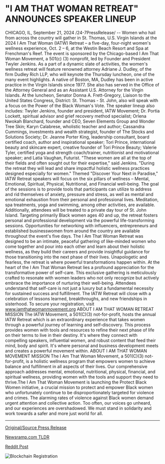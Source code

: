 # "I AM THAT WOMAN RETREAT" ANNOUNCES SPEAKER LINEUP

CHICAGO, IL, September 21, 2024 /24-7PressRelease/ -- Women who hail from across the country will gather in St. Thomas, U.S. Virgin Islands at the 2024 I Am That Woman (IATW) Retreat – a five-day, four-night women's wellness experience, Oct. 2 – 6, at the Westin Beach Resort and Spa at Frenchman's Reef. The event is sponsored by the Chicago-based I Am That Woman Movement, a 501(c) (3) nonprofit, led by Founder and President Twyler Jenkins.  As a part of a dynamic slate of activities, the women's wellness retreat will feature renowned attorney Adriane J. Dudley, of the firm Dudley Rich LLP, who will keynote the Thursday luncheon, one of the many event highlights. A native of Boston, MA, Dudley has been in active practice in the Virgin Islands since 1977. She also has served in the Office of the Attorney General and as an Assistant U.S. Attorney for the Virgin Islands. At the luncheon, Senator Donna A. Frett-Gregory, Liaison to the United States Congress, District: St. Thomas - St. John, also will speak with a focus on the Power of the Black Woman's Vote.  The speaker lineup also includes:  Twyler Jenkins, founder and president, IATW Movement; Dr. Portia Lockett, spiritual advisor and grief recovery method specialist; Orlena Nwokah Blanchard, founder and CEO, Seven Elements Group and Wonder Tree Skin; Karyn Calabrese, wholistic teacher and author; Cassandra Cummings, investments and wealth strategist, founder of The Stocks and Solutions Society; Dr. Jeanne Porter King, leadership consultant, board certified coach, author and inspirational speaker; Tori Prince, international beauty and skincare expert, creative founder of Tori Prince Beauty; Valerie Tyler, certified yoga and strength coach/trainer, nutritionist and motivational speaker; and Latia Vaughan, Futurist.   "These women are all at the top of their fields and often sought out for their expertise," said Jenkins. "During the retreat they will lead and share impactful holistic wellness practices designed especially for women."  Themed "Discover Your Next in Paradise," IATW Retreat speakers will focus on the six pillars of wellness – Mental, Emotional, Spiritual, Physical, Nutritional, and Financial well-being.  The goal of the sessions is to provide tools that participants can utilize to address and rid themselves of anxiety, pressure and stress, as well as mental and emotional exhaustion from their personal and professional lives. Meditation, spa treatments, yoga and swimming, among other activities, are available. Additionally, attendees will be treated to a private day tour of St. John Island.  Targeting primarily Black women ages 40 and up, the retreat fosters personal and professional development via the powerful life-transforming sessions. Opportunities for networking with influencers, entrepreneurs and established businesswomen from around the country are available throughout the event's five days.   The I Am That Woman Retreat was designed to be an intimate, peaceful gathering of like-minded women who come together and pour into each other and learn about their holistic wellness, as they build their careers and provide insightful guidance for those transitioning into the next phase of their lives. Unapologetic and fearless, the retreat is where powerful transformations happen within.   At the heart of the I Am That Woman Retreat lies a profound appreciation for the transformative power of self-care. This exclusive gathering is meticulously crafted to resonate with women leaders who not only recognize but actively embrace the importance of nurturing their well-being. Attendees understand that self-care is not just a luxury but a fundamental necessity for sustained success and fulfillment.  The IATW Retreat will close with a celebration of lessons learned, breakthroughs, and new friendships in sisterhood. To secure your registration, visit www.iamthatwomanmovement.org  ABOUT I AM THAT WOMAN RETREAT MISSION The IATW Movement, a 501(C)(3) not-for-profit, hosts the annual IATW Retreat which is an extraordinary experience that takes women through a powerful journey of learning and self-discovery. This process provides women with tools and resources to refine their next phase of life on their terms to live in their destiny. It's where they connect with compelling speakers, influential women, and robust content that feed their mind, body and spirit. It's where personal and business development meets and creates a powerful movement within.  ABOUT I AM THAT WOMAN MOVEMENT MISSION The I Am That Woman Movement, a 501(C)(3) not-for-profit, is a holistic wellness program that empowers women to achieve balance and fulfillment in all aspects of their lives. Our comprehensive approach addresses mental, emotional, nutritional, physical, financial, and spiritual wellness, providing women with the tools and support they need to thrive.The I Am That Woman Movement is launching the Protect Black Women initiative, a crucial mission to protect and empower Black women who unfortunately continue to be disproportionately targeted for violence and crimes. The alarming rates of violence against Black women demand urgent attention and collective action. Too often, our voices go unheard, and our experiences are overshadowed. We must stand in solidarity and work towards a safer and more just world for all. 

---

[Original/Source Press Release](https://www.24-7pressrelease.com/press-release/514555/i-am-that-woman-retreat-announces-speaker-lineup)
                    

[Newsramp.com TLDR](None) 



[Reddit Post](https://www.reddit.com/r/newsramp/comments/1flxc8s/2024_i_am_that_woman_retreat_a_holistic_wellness/) 



![Blockchain Registration](https://cdn.newsramp.app/24-7PressRelease/qrcode/249/21/yogaHoPz.webp)